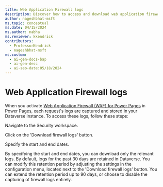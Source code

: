 ```yaml
---
title: Web Application Firewall logs
description: Discover how to access and download web application firewall logs in Power Pages.
author: nageshbhat-msft
ms.topic: conceptual
ms.date: 04/15/2024
ms.author: nabha
ms.reviewer: kkendrick
contributors:
  - ProfessorKendrick
  - nageshbhat-msft
ms.custom:
  - ai-gen-docs-bap
  - ai-gen-desc
  - ai-seo-date:05/18/2024
---
```

# Web Application Firewall logs

When you activate [Web Application Firewall (WAF) for Power Pages](web-application-firewall.md) in Power Pages, each request's logs are captured and stored in your Dataverse instance. To access these logs, follow these steps: 

Navigate to the Security workspace. 

Click on the 'Download firewall logs' button. 

Specify the start and end dates. 

By specifying the start and end dates, you can download only the relevant logs. By default, logs for the past 30 days are retained in Dataverse. You can modify this retention period by adjusting the settings in the configuration menu, located next to the 'Download firewall logs' button. You can extend the retention period up to 90 days, or choose to disable the capturing of firewall logs entirely. 
